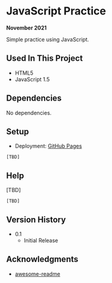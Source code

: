 # JavaScript Practice

**November 2021**

Simple practice using JavaScript.

## Used In This Project

- HTML5
- JavaScript 1.5

## Dependencies

No dependencies.

## Setup

* Deployment: [GitHub Pages](https://a-bikombe.github.io/javascript-practice/)

```
[TBD]
```

## Help

[TBD]
```
[TBD]
```

## Version History

* 0.1
    * Initial Release

## Acknowledgments

* [awesome-readme](https://github.com/matiassingers/awesome-readme)
